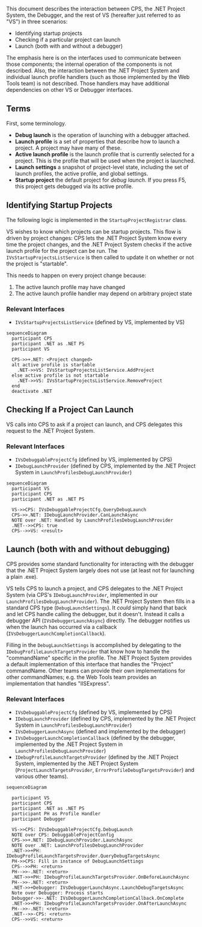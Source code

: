 ﻿This document describes the interaction between CPS, the .NET Project System, the Debugger, and the rest of VS (hereafter just referred to as "VS") in three scenarios:

- Identifying startup projects
- Checking if a particular project can launch
- Launch (both with and without a debugger)

The emphasis here is on the interfaces used to communicate between those components; the internal operation of the components is not described. Also, the interaction between the .NET Project System and individual launch profile handlers (such as those implemented by the Web Tools team) is not described. Those handlers may have additional dependencies on other VS or Debugger interfaces.

## Terms

First, some terminology.

- **Debug launch** is the operation of launching with a debugger attached.
- **Launch profile** is a set of properties that describe how to launch a project. A project may have many of these.
- **Active launch profile** is the launch profile that is currently selected for a project. This is the profile that will be used when the project is launched.
- **Launch settings** a snapshot of project-level state, including the set of launch profiles, the active profile, and global settings.
- **Startup project** the default project for _debug launch_. If you press F5, this project gets debugged via its active profile.

## Identifying Startup Projects

The following logic is implemented in the `StartupProjectRegistrar` class.

VS wishes to know which projects can be startup projects. This flow is driven by project changes: CPS lets the .NET Project System know every time the project changes, and the .NET Project System checks if the active launch profile for the project can be run. The `IVsStartupProjectsListService` is then called to update it on whether or not the project is "startable".

This needs to happen on every project change because:

1. The active launch profile may have changed
2. The active launch profile handler may depend on arbitrary project state

### Relevant Interfaces

- `IVsStartupProjectsListService` (defined by VS, implemented by VS)

```mermaid
sequenceDiagram
  participant CPS
  participant .NET as .NET PS
  participant VS
  
  CPS->>+.NET: <Project changed>
  alt active profile is startable
    .NET->>VS: IVsStartupProjectsListService.AddProject
  else active profile is not startable
    .NET->>VS: IVsStartupProjectsListService.RemoveProject
  end
  deactivate .NET
```

## Checking If a Project Can Launch

VS calls into CPS to ask if a project can launch, and CPS delegates this request to the .NET Project System.

### Relevant Interfaces

- `IVsDebuggableProjectCfg` (defined by VS, implemented by CPS)
- `IDebugLaunchProvider` (defined by CPS, implemented by the .NET Project System in `LaunchProfilesDebugLaunchProvider`)

```mermaid
sequenceDiagram
  participant VS
  participant CPS
  participant .NET as .NET PS

  VS->>CPS: IVsDebuggableProjectCfg.QueryDebugLaunch
  CPS->>.NET: IDebugLaunchProvider.CanLaunchAsync
  NOTE over .NET: Handled by LaunchProfilesDebugLaunchProvider
  .NET-->>CPS: true
  CPS-->>VS: <result>
```

## Launch (both with and without debugging)

CPS provides some standard functionality for interacting with the debugger that the .NET Project System largely does not use (at least not for launching a plain .exe).

VS tells CPS to launch a project, and CPS delegates to the .NET Project System (via CPS's `IDebugLaunchProvider`, implemented in our `LaunchProfilesDebugLaunchProvider`). The .NET Project System then fills in a standard CPS type (`DebugLaunchSettings`). It _could_ simply hand that back and let CPS handle calling the debugger, but it doesn't. Instead it calls a debugger API (`IVsDebuggerLaunchAsync`) directly. The debugger notifies us when the launch has occurred via a callback  (`IVsDebuggerLaunchCompletionCallback`).

Filling in the `DebugLaunchSettings` is accomplished by delegating to the `IDebugProfileLaunchTargetsProvider` that know how to handle the "commandName" specific in the profile. The .NET Project System provides a default implementation of this interface that handles the "Project" commandName. Other teams can provide their own implementations for other commandNames; e.g. the Web Tools team provides an implementation that handles "IISExpress".

### Relevant Interfaces

- `IVsDebuggableProjectCfg` (defined by VS, implemented by CPS)
- `IDebugLaunchProvider` (defined by CPS, implemented by the .NET Project System in `LaunchProfilesDebugLaunchProvider`)
- `IVsDebuggerLaunchAsync` (defined and implemented by the debugger)
- `IVsDebuggerLaunchCompletionCallback` (defined by the debugger, implemented by the .NET Project System in `LaunchProfilesDebugLaunchProvider`)
- `IDebugProfileLaunchTargetsProvider` (defined by the .NET Project System, implemented by the .NET Project System (`ProjectLaunchTargetsProvider`, `ErrorProfileDebugTargetsProvider`) and various other teams).

```mermaid
sequenceDiagram

  participant VS
  participant CPS
  participant .NET as .NET PS
  participant PH as Profile Handler
  participant Debugger
  
  VS->>CPS: IVsDebuggableProjectCfg.DebugLaunch
  NOTE over CPS: DebuggableProjectConfig
  CPS->>+.NET: IDebugLaunchProvider.LaunchAsync
  NOTE over .NET: LaunchProfilesDebugLaunchProvider
  .NET->>+PH: IDebugProfileLaunchTargetsProvider.QueryDebugTargetsAsync
  PH->>CPS: Fill in instance of DebugLaunchSettings
  CPS-->>PH: <return>
  PH-->>-.NET: <return>
  .NET->>+PH: IDebugProfileLaunchTargetsProvider.OnBeforeLaunchAsync
  PH-->>-.NET: <return>
  .NET->>+Debugger: IVsDebuggerLaunchAsync.LaunchDebugTargetsAsync
  Note over Debugger: Process starts
  Debugger->>-.NET: IVsDebuggerLaunchCompletionCallback.OnComplete
  .NET->>+PH: IDebugProfileLaunchTargetsProvider.OnAfterLaunchAsync
  PH-->>-.NET: <return>
  .NET-->>-CPS: <return>
  CPS-->>VS: <return>
```